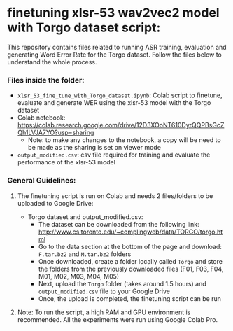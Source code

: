 # finetuning xlsr-53 wav2vec2 model with Torgo dataset script:

This repository contains files related to running ASR training, evaluation and generating Word Error Rate for the Torgo dataset. Follow the files below to understand the whole process.

### Files inside the folder:
- `xlsr_53_fine_tune_with_Torgo_dataset.ipynb`: Colab script to finetune, evaluate and generate WER using the xlsr-53 model with the Torgo dataset
- Colab notebook: https://colab.research.google.com/drive/12D3XOoNT610DyrQQPBsGcZQh1LVJA7YO?usp=sharing
    - Note: to make any changes to the notebook, a copy will be need to be made as the sharing is set on viewer mode
- `output_modified.csv`: csv file required for training and evaluate the performance of the xlsr-53 model

### General Guidelines:
1. The finetuning script is run on Colab and needs 2 files/folders to be uploaded to Google Drive:
    - Torgo dataset and output_modified.csv:
        - The dataset can be downloaded from the following link: http://www.cs.toronto.edu/~complingweb/data/TORGO/torgo.html
        - Go to the data section at the bottom of the page and download: `F.tar.bz2` and `M.tar.bz2` folders
        - Once downloaded, create a folder locally called `Torgo` and store the folders from the previously downloaded files (F01, F03, F04, M01, M02, M03, M04, M05)
        - Next, upload the `Torgo` folder (takes around 1.5 hours) and `output_modified.csv` file to your Google Drive
        - Once, the upload is completed, the finetuning script can be run

2. Note: To run the script, a high RAM and GPU environment is recommended. All the experiments were run using Google Colab Pro.